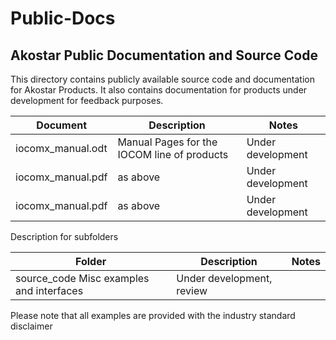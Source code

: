 # Public-Docs

##  Akostar Public Documentation and Source Code

 This directory contains publicly available source code  and documentation for
Akostar Products. It also contains documentation for products under development for
feedback purposes.

Document  | Description | Notes  |
----------|-------------|--------|
iocomx_manual.odt | Manual Pages for the IOCOM line of products | Under development |
iocomx_manual.pdf | as above  | Under development |
iocomx_manual.pdf | as above  | Under development |

 Description for subfolders

Folder    | Description | Notes  |
----------|-------------|--------|
source_code  Misc examples and interfaces | Under development, review

Please note that all examples are provided with the industry standard disclaimer


